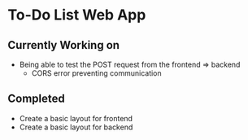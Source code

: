 # To-Do List Web App

## Currently Working on

- Being able to test the POST request from the frontend => backend
  - CORS error preventing communication

## Completed

- Create a basic layout for frontend
- Create a basic layout for backend
